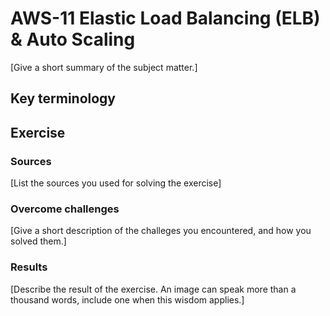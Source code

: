 # AWS-11 Elastic Load Balancing (ELB) & Auto Scaling
[Give a short summary of the subject matter.]

## Key terminology

## Exercise
### Sources
[List the sources you used for solving the exercise]

### Overcome challenges
[Give a short description of the challeges you encountered, and how you solved them.]

### Results
[Describe the result of the exercise. An image can speak more than a thousand words, include one when this wisdom applies.]

